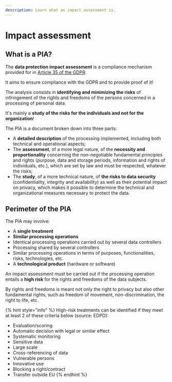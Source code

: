 ```yaml
---
description: Learn what an impact assessment is.
---
```


# Impact assessment

## What is a PIA?

The **data protection impact assessment** is a compliance mechanism provided for in [Article 35 of the GDPR](https://eur-lex.europa.eu/eli/reg/2016/679/oj#d1e3546-1-1).&#x20;

It aims to ensure compliance with the GDPR and to provide proof of it!&#x20;

The analysis consists in **identifying and minimizing the risks** of infringement of the rights and freedoms of the persons concerned in a processing of personal data.&#x20;

It's mainly a **study of the risks for the individuals and not for the organization**!&#x20;

The PIA is a document broken down into three parts:&#x20;

* A **detailed description** of the processing implemented, including both technical and operational aspects;&#x20;
* The **assessment**, of a more legal nature, of the **necessity and proportionality** concerning the non-negotiable fundamental principles and rights (purpose, data and storage periods, information and rights of individuals, etc.), which are set by law and must be respected, whatever the risks;&#x20;
* The **study**, of a more technical nature, of **the risks to data security** (confidentiality, integrity and availability) as well as their potential impact on privacy, which makes it possible to determine the technical and organizational measures necessary to protect the data.

## Perimeter of the PIA

The PIA may involve:&#x20;

* A **single treatment**&#x20;
* **Similar processing operations**&#x20;
* Identical processing operations carried out by several data controllers&#x20;
* Processing shared by several controllers&#x20;
* Similar processing operations in terms of purposes, functionalities, risks, technologies, etc.&#x20;
* A **technological product** (hardware or software)

An impact assessment must be carried out if the processing operation entails a **high risk** for the rights and freedoms of the data subjects.&#x20;

By rights and freedoms is meant not only the right to privacy but also other fundamental rights, such as freedom of movement, non-discrimination, the right to life, etc.

{% hint style="info" %}
High-risk treatments can be identified if they meet at least 2 of these criteria below (source: EDPD):&#x20;

* Evaluation/scoring&#x20;
* Automatic decision with legal or similar effect&#x20;
* Systematic monitoring&#x20;
* Sensitive data&#x20;
* Large scale&#x20;
* Cross-referencing of data&#x20;
* Vulnerable persons&#x20;
* Innovative use&#x20;
* Blocking a right/contract&#x20;
* Transfer outside EU
{% endhint %}

